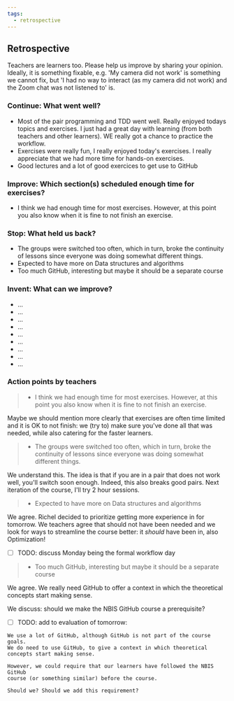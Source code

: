 ```yaml
---
tags:
  - retrospective
---
```


## Retrospective

Teachers are learners too. Please help us improve by sharing your opinion.
Ideally, it is something fixable, e.g. 'My camera did not work' is something
we cannot fix, but 'I had no way to interact (as my camera did not work) and the Zoom chat was not listened to' is.

### Continue: What went well?

- Most of the pair programming and TDD went well.
  Really enjoyed todays topics and exercises.
  I just had a great day with learning (from both teachers and other learners).
  WE really got a chance to practice the workflow.
- Exercises were really fun, I really enjoyed today's exercises.
  I really appreciate that we had more time for hands-on exercises.
- Good lectures and a lot of good exercices to get use to GitHub

### Improve: Which section(s) scheduled enough time for exercises?

- I think we had enough time for most exercises.
  However, at this point you also know when it is fine to not finish an exercise.

### Stop: What held us back?

- The groups were switched too often, which in turn,
  broke the continuity of lessons since everyone was doing somewhat different things.
- Expected to have more on Data structures and algorithms
- Too much GitHub, interesting but maybe it should be a separate course

### Invent: What can we improve?

- ...
- ...
- ...
- ...
- ...
- ...
- ...
- ...
- ...

### Action points by teachers

> - I think we had enough time for most exercises.
>   However, at this point you also know when it is fine to not finish an exercise.

Maybe we should mention more clearly that exercises are often
time limited and it is OK to not finish: we (try to) make
sure you've done all that was needed, while also
catering for the faster learners.

> - The groups were switched too often, which in turn,
>   broke the continuity of lessons since everyone was doing somewhat different things.

We understand this. The idea is that if you are in a pair that does not
work well, you'll switch soon enough. Indeed, this also breaks
good pairs. Next iteration of the course, I'll try 2 hour sessions.

> - Expected to have more on Data structures and algorithms

We agree. Richel decided to prioritize getting more experience in for
tomorrow. We teachers agree that should not have been needed
and we look for ways to streamline the course better:
it *should* have been in, also Optimization!

- [ ] TODO: discuss Monday being the formal workflow day

> - Too much GitHub, interesting but maybe it should be a separate course

We agree. We really need GitHub to offer a context in which the
theoretical concepts start making sense.

We discuss: should we make the NBIS GitHub course a prerequisite?

- [ ] TODO: add to evaluation of tomorrow:

```
We use a lot of GitHub, although GitHub is not part of the course goals.
We do need to use GitHub, to give a context in which theoretical
concepts start making sense.

However, we could require that our learners have followed the NBIS GitHub
course (or something similar) before the course.

Should we? Should we add this requirement?
```
